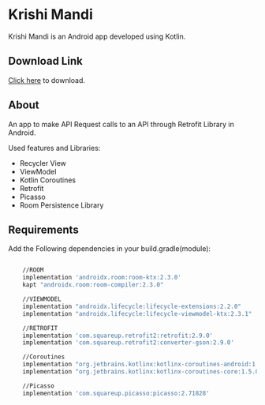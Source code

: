 # Krishi Mandi

Krishi Mandi is an Android app developed using Kotlin.

## Download Link

[Click here](https://drive.google.com/file/d/1zsNnv8ApPqjAQqJh3SPAUGspKq7soQdj/view?usp=sharing) to download.

## About

An app to make API Request calls to an API through Retrofit Library in Android.

Used features and Libraries:
- Recycler View
- ViewModel
- Kotlin Coroutines
- Retrofit
- Picasso
- Room Persistence Library


## Requirements

Add the Following dependencies in your build.gradle(module):

```bash

    //ROOM
    implementation 'androidx.room:room-ktx:2.3.0'
    kapt "androidx.room:room-compiler:2.3.0"

    //VIEWMODEL
    implementation "androidx.lifecycle:lifecycle-extensions:2.2.0"
    implementation "androidx.lifecycle:lifecycle-viewmodel-ktx:2.3.1"

    //RETROFIT
    implementation 'com.squareup.retrofit2:retrofit:2.9.0'
    implementation 'com.squareup.retrofit2:converter-gson:2.9.0'

    //Coroutines
    implementation "org.jetbrains.kotlinx:kotlinx-coroutines-android:1.5.1"
    implementation "org.jetbrains.kotlinx:kotlinx-coroutines-core:1.5.0"

    //Picasso
    implementation 'com.squareup.picasso:picasso:2.71828'

```